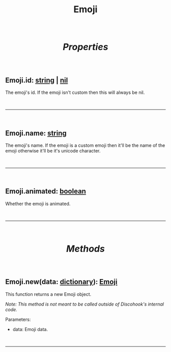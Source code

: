# <p align = "center">**Emoji**</p>

<br>

# <p align = "center">*Properties*</p>

<br>

## **Emoji.id**: [string](https://create.roblox.com/docs/scripting/luau/strings) | [nil](https://create.roblox.com/docs/scripting/luau/nil)
The emoji's id. If the emoji isn't custom then this will always be nil.

<br>
<hr>
<br>

## **Emoji.name**: [string](https://create.roblox.com/docs/scripting/luau/strings)
The emoji's name. If the emoji is a custom emoji then it'll be the name of the emoji otherwise it'll be it's unicode character.

<br>
<hr>
<br>

## **Emoji.animated**: [boolean](https://create.roblox.com/docs/scripting/luau/booleans)
Whether the emoji is animated.

<br>
<hr>
<br>

# <p align = "center">*Methods*</p>

<br>

## **Emoji.new**(data: [dictionary](https://create.roblox.com/docs/scripting/luau/tables#dictionaries)): [Emoji](/docs/Emoji.md)
This function returns a new Emoji object.

*Note: This method is not meant to be called outside of Discohook's internal code.*

Parameters:

- data: Emoji data.

<br>
<hr>
<br>
